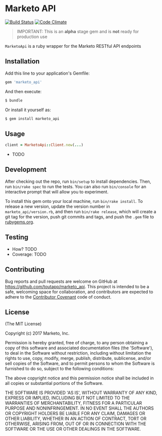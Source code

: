 # Marketo API
[![Build Status](https://travis-ci.org/toutapp/marketo_api.svg?branch=master)](https://travis-ci.org/toutapp/marketo_api)
[![Code Climate](https://codeclimate.com/github/toutapp/marketo_api/badges/gpa.svg)](https://codeclimate.com/github/toutapp/marketo_api)

> IMPORTANT: This is an **alpha** stage gem and is **not** ready for production use

`MarketoApi` is a ruby wrapper for the Marketo RESTful API endpoints

## Installation

Add this line to your application's Gemfile:

```ruby
gem 'marketo_api'
```

And then execute:

```bash
$ bundle
```

Or install it yourself as:

```bash
$ gem install marketo_api
```

## Usage

```ruby
client = MarketoApi::Client.new(...)
```

- TODO

## Development

After checking out the repo, run `bin/setup` to install dependencies. Then, run `bin/rake spec` to run the tests. You can also run `bin/console` for an interactive prompt that will allow you to experiment.

To install this gem onto your local machine, run `bin/rake install`. To release a new version, update the version number in `marketo_api/version.rb`, and then run `bin/rake release`, which will create a git tag for the version, push git commits and tags, and push the `.gem` file to [rubygems.org](https://rubygems.org).

## Testing

- How? TODO
- Coverage: TODO

## Contributing

Bug reports and pull requests are welcome on GitHub at https://github.com/toutapp/marketo_api. This project is intended to be a safe, welcoming space for collaboration, and contributors are expected to adhere to the [Contributor Covenant](http://contributor-covenant.org) code of conduct.

## License

(The MIT License)

Copyright (c) 2017 Marketo, Inc.

Permission is hereby granted, free of charge, to any person obtaining
a copy of this software and associated documentation files (the
'Software'), to deal in the Software without restriction, including
without limitation the rights to use, copy, modify, merge, publish,
distribute, sublicense, and/or sell copies of the Software, and to
permit persons to whom the Software is furnished to do so, subject to
the following conditions:

The above copyright notice and this permission notice shall be
included in all copies or substantial portions of the Software.

THE SOFTWARE IS PROVIDED 'AS IS', WITHOUT WARRANTY OF ANY KIND,
EXPRESS OR IMPLIED, INCLUDING BUT NOT LIMITED TO THE WARRANTIES OF
MERCHANTABILITY, FITNESS FOR A PARTICULAR PURPOSE AND NONINFRINGEMENT.
IN NO EVENT SHALL THE AUTHORS OR COPYRIGHT HOLDERS BE LIABLE FOR ANY
CLAIM, DAMAGES OR OTHER LIABILITY, WHETHER IN AN ACTION OF CONTRACT,
TORT OR OTHERWISE, ARISING FROM, OUT OF OR IN CONNECTION WITH THE
SOFTWARE OR THE USE OR OTHER DEALINGS IN THE SOFTWARE.

